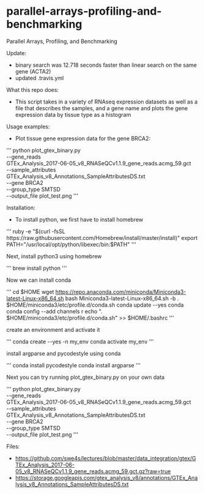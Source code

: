 # parallel-arrays-profiling-and-benchmarking
Parallel Arrays, Profiling, and Benchmarking

Update:
- binary search was 12.718 seconds faster than linear search on the
same gene (ACTA2)
- updated .travis.yml



What this repo does:
- This script takes in a variety of RNAseq expression datasets as well as a
file that describes the samples, and a gene name and plots the gene expression
data by tissue type as a histogram

Usage examples:
- Plot tissue gene expression data for the gene BRCA2:

'''
python plot_gtex_binary.py \
--gene_reads \
GTEx_Analysis_2017-06-05_v8_RNASeQCv1.1.9_gene_reads.acmg_59.gct \
--sample_attributes \
GTEx_Analysis_v8_Annotations_SampleAttributesDS.txt \
--gene BRCA2 \
--group_type SMTSD \
--output_file plot_test.png
'''

Installation:
- To install python, we first have to install homebrew

'''
ruby -e "$(curl -fsSL https://raw.githubusercontent.com/Homebrew/install/master/install)"
export PATH="/usr/local/opt/python/libexec/bin:$PATH"
'''

Next, install python3 using homebrew

'''
brew install python
'''

Now we can install conda

'''
cd $HOME
wget https://repo.anaconda.com/miniconda/Miniconda3-latest-Linux-x86_64.sh
bash Miniconda3-latest-Linux-x86_64.sh -b
. $HOME/miniconda3/etc/profile.d/conda.sh
conda update --yes conda
conda config --add channels r
echo ". $HOME/miniconda3/etc/profile.d/conda.sh" >> $HOME/.bashrc
'''

create an environment and activate it

'''
conda create --yes -n my_env
conda activate my_env
'''

install argparse and pycodestyle using conda

'''
conda install pycodestyle
conda install argparse
'''

Next you can try running plot_gtex_binary.py on your own data

'''
python plot_gtex_binary.py \
--gene_reads \
GTEx_Analysis_2017-06-05_v8_RNASeQCv1.1.9_gene_reads.acmg_59.gct \
--sample_attributes \
GTEx_Analysis_v8_Annotations_SampleAttributesDS.txt \
--gene BRCA2 \
--group_type SMTSD \
--output_file plot_test.png
'''

Files:
- https://github.com/swe4s/lectures/blob/master/data_integration/gtex/GTEx_Analysis_2017-06-05_v8_RNASeQCv1.1.9_gene_reads.acmg_59.gct.gz?raw=true
- https://storage.googleapis.com/gtex_analysis_v8/annotations/GTEx_Analysis_v8_Annotations_SampleAttributesDS.txt
